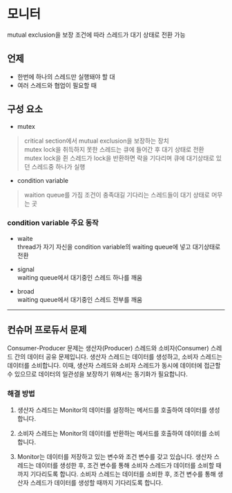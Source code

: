 # 모니터
mutual exclusion을 보장
조건에 따라 스레드가 대기 상태로 전환 가능

## 언제
- 한번에 하나의 스레드만 실행돼야 할 대
- 여러 스레드와 협업이 필요할 때

## 구성 요소
- mutex
>critical section에서 mutual exclusion을 보장하는 장치   
>mutex lock을 취득하지 못한 스레드는 큐에 들어간 후 대기 상태로 전환   
>mutex lock을 쥔 스레드가 lock을 반환하면 락을 기다리며 큐에 대기상태로 있던 스레드중 하나가 실행

- condition variable
>waition queue를 가짐
조건이 충족대길 기다리는 스레드들이 대기 상태로 머무는 곳

### condition variable 주요 동작

- waite   
thread가 자기 자신을 condition variable의 waiting queue에 넣고 대기상태로 전환

- signal   
waiting queue에서 대기중인 스레드 하나를 깨움

- broad   
waiting queue에서 대기중인 스레드 전부를 깨움

<hr>

## 컨슈머 프로듀서 문제

Consumer-Producer 문제는 생산자(Producer) 스레드와 소비자(Consumer) 스레드 간의 데이터 공유 문제입니다. 생산자 스레드는 데이터를 생성하고, 소비자 스레드는 데이터를 소비합니다. 이때, 생산자 스레드와 소비자 스레드가 동시에 데이터에 접근할 수 있으므로 데이터의 일관성을 보장하기 위해서는 동기화가 필요합니다.


### 해결 방법

1. 생산자 스레드는 Monitor의 데이터를 설정하는 메서드를 호출하여 데이터를 생성합니다.

2. 소비자 스레드는 Monitor의 데이터를 반환하는 메서드를 호출하여 데이터를 소비합니다.

3. Monitor는 데이터를 저장하고 있는 변수와 조건 변수를 갖고 있습니다. 생산자 스레드는 데이터를 생성한 후, 조건 변수를 통해 소비자 스레드가 데이터를 소비할 때까지 기다리도록 합니다. 소비자 스레드는 데이터를 소비한 후, 조건 변수를 통해 생산자 스레드가 데이터를 생성할 때까지 기다리도록 합니다.
